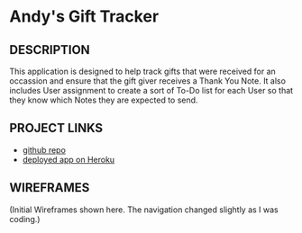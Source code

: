 # Andy's Gift Tracker

## DESCRIPTION
This application is designed to help track gifts that were received for an occassion and ensure that the gift giver receives a Thank You Note.
It also includes User assignment to create a sort of To-Do list for each User so that they know which Notes they are expected to send.

## PROJECT LINKS
   * [github repo](https://github.com/andybuske/AndyProject2)
   * [deployed app on Heroku](https://andy-gift-tracker.herokuapp.com/users)

## WIREFRAMES
(Initial Wireframes shown here.  The navigation changed slightly as I was coding.)


